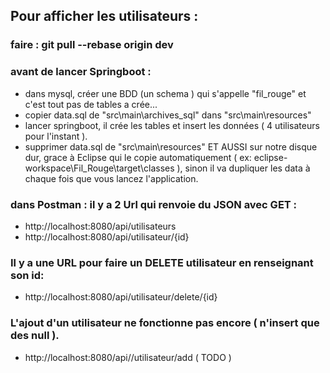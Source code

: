 ## Pour afficher les utilisateurs :
### faire : git pull --rebase origin dev
### avant de lancer Springboot :
- dans mysql, créer une BDD (un schema ) qui s'appelle "fil_rouge" et c'est tout pas de tables a crée...
- copier data.sql de "src\main\archives_sql" dans "src\main\resources"
- lancer springboot, il crée les tables et insert les données ( 4 utilisateurs pour l'instant ).
- supprimer data.sql de "src\main\resources" ET AUSSI sur notre disque dur, grace à Eclipse qui le copie automatiquement ( ex: eclipse-workspace\Fil_Rouge\target\classes ), sinon il va dupliquer les data à chaque fois que vous lancez l'application.
### dans Postman : il y a 2 Url qui renvoie du JSON avec GET :
- http://localhost:8080/api/utilisateurs
- http://localhost:8080/api/utilisateur/{id}
### Il y a une URL pour faire un DELETE utilisateur en renseignant son id:
- http://localhost:8080/api/utilisateur/delete/{id}
### L'ajout d'un utilisateur ne fonctionne pas encore ( n'insert que des null ).
- http://localhost:8080/api//utilisateur/add ( TODO )